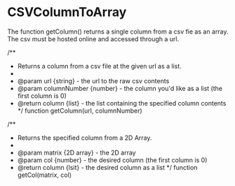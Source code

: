 # CSVColumnToArray
The function getColumn() returns a single column from a csv fie as an array. The csv must be hosted online and accessed through a url.


/**
 * Returns a column from a csv file at the given url as a list.
 * 
 * @param url {string} - the url to the raw csv contents
 * @param columnNumber {number} - the column you'd like as a list (the first column is 0)
 * @return column {list} - the list containing the specified column contents
 */
function getColumn(url, columnNumber)


/**
 * Returns the specified column from a 2D Array.
 * 
 * @param matrix {2D array} - the 2D array
 * @param col {number} - the desired column (the first column is 0)
 * @return column {lsit} - the desired column as a list
 */
function getCol(matrix, col)
